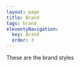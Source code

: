 ```yaml
---
layout: page
title: Brand
tags: brand
eleventyNavigation:
  key: Brand
  order: 3
---
```


These are the brand styles
